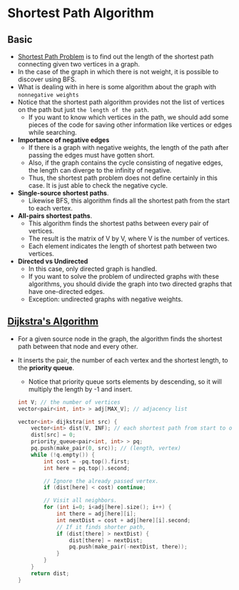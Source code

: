 # Shortest Path Algorithm

## Basic

- [Shortest Path Problem](https://en.wikipedia.org/wiki/Shortest_path_problem) is to find out the length of the shortest path connecting given two vertices in a graph.
- In the case of the graph in which there is not weight, it is possible to discover using BFS.
- What is dealing with in here is some algorithm about the graph with `nonnegative weights`
- Notice that the shortest path algorithm provides not the list of vertices on the path but just `the length of the path`.
	- If you want to know which vertices in the path, we should add some pieces of the code for saving other information like vertices or edges while searching.
- **Importance of negative edges**
	- If there is a graph with negative weights, the length of the path after passing the edges must have gotten short. 
	- Also, if the graph contains the cycle consisting of negative edges, the length can diverge to the infinity of negative.
	- Thus, the shortest path problem does not define certainly in this case. It is just able to check the negative cycle.
- **Single-source shortest paths**.
	- Likewise BFS, this algorithm finds all the shortest path from the start to each vertex.
- **All-pairs shortest paths**.
	- This algorithm finds the shortest paths between every pair of vertices.
	- The result is the matrix of V by V, where V is the number of vertices.
	- Each element indicates the length of shortest path between two vertices.
- **Directed vs Undirected**
	- In this case, only directed graph is handled.
	- If you want to solve the problem of undirected graphs with these algorithms, you should divide the graph into two directed graphs that have one-directed edges.
	- Exception: undirected graphs with negative weights.


## [Dijkstra's Algorithm](https://en.wikipedia.org/wiki/Dijkstra%27s_algorithm)

- For a given source node in the graph, the algorithm finds the shortest path between that node and every other.
- It inserts the pair, the number of each vertex and the shortest length, to the **priority queue**.
	- Notice that priority queue sorts elements by descending, so it will multiply the length by -1 and insert.

	``` c++
	int V; // the number of vertices
	vector<pair<int, int> > adj[MAX_V]; // adjacency list
	
	vector<int> dijkstra(int src) {
		vector<int> dist(V, INF); // each shortest path from start to others.
		dist[src] = 0;
		priority_queue<pair<int, int> > pq;
		pq.push(make_pair(0, src)); // (length, vertex)
		while (!q.empty()) {
			int cost = -pq.top().first;
			int here = pq.top().second;

			// Ignore the already passed vertex.
			if (dist[here] < cost) continue;

			// Visit all neighbors.
			for (int i=0; i<adj[here].size(); i++) {
				int there = adj[here][i];
				int nextDist = cost + adj[here][i].second;
				// If it finds shorter path,
				if (dist[there] > nextDist) {
					dist[there] = nextDist;
					pq.push(make_pair(-nextDist, there));
				}
			}
		}
		return dist;
	}
	```
